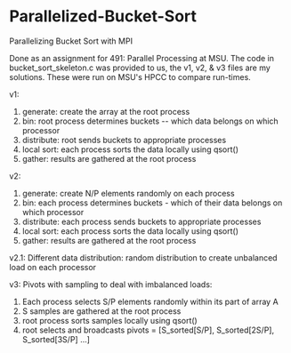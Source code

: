 # Parallelized-Bucket-Sort
Parallelizing Bucket Sort with MPI

Done as an assignment for 491: Parallel Processing at MSU. The code in bucket_sort_skeleton.c was provided to us, the v1, v2, & v3 files are my solutions. These were run on MSU's HPCC to compare run-times.

v1:
1) generate: create the array at the root process
2) bin: root process determines buckets -- which data belongs on which processor
3) distribute: root sends buckets to appropriate processes
4) local sort: each process sorts the data locally using qsort()
5) gather: results are gathered at the root process

v2:
1) generate: create N/P elements randomly on each process
2) bin: each process determines buckets - which of their data belongs on which
processor
3) distribute: each process sends buckets to appropriate processes
4) local sort: each process sorts the data locally using qsort()
5) gather: results are gathered at the root process

v2.1: Different data distribution: random distribution to create unbalanced load on each processor

v3: Pivots with sampling to deal with imbalanced loads:
1) Each process selects S/P elements randomly within its part of array A
2) S samples are gathered at the root process
3) root process sorts samples locally using qsort()
4) root selects and broadcasts pivots = [S_sorted[S/P], S_sorted[2S/P], S_sorted[3S/P] ...]
